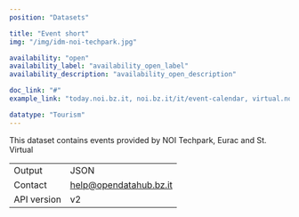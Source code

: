 ```yaml
---
position: "Datasets"

title: "Event short"
img: "/img/idm-noi-techpark.jpg"

availability: "open"
availability_label: "availability_open_label"
availability_description: "availability_open_description"

doc_link: "#"
example_link: "today.noi.bz.it, noi.bz.it/it/event-calendar, virtual.noi.bz.it/programma.html"

datatype: "Tourism"
---
```


This dataset contains events provided by NOI Techpark, Eurac and St. Virtual

|             |                        |
| :---------- | ---------------------- |
| Output      | JSON                   |
| Contact     | help@opendatahub.bz.it |
| API version | v2                     |
